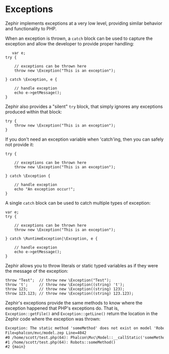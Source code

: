# Exceptions
Zephir implements exceptions at a very low level, providing similar behavior and functionality to PHP.

When an exception is thrown, a `catch` block can be used to capture the exception and allow the developer to provide proper handling:

```zephir
   var e;
try {

    // exceptions can be thrown here
    throw new \Exception("This is an exception");

} catch \Exception, e {

    // handle exception
    echo e->getMessage();
}
```

Zephir also provides a "silent" `try` block, that simply ignores any exceptions produced within that block:

```zephir
try {
    throw new \Exception("This is an exception");
}
```

If you don't need an exception variable when 'catch'ing, then you can safely not provide it:

```zephir
try {

    // exceptions can be thrown here
    throw new \Exception("This is an exception");

} catch \Exception {

    // handle exception
    echo "An exception occur!";
}
```

A single `catch` block can be used to catch multiple types of exception:

```zephir
var e;
try {

    // exceptions can be thrown here
    throw new \Exception("This is an exception");

} catch \RuntimeException|\Exception, e {

    // handle exception
    echo e->getMessage();
}
```

Zephir allows you to throw literals or static typed variables as if they were the message of the exception:

```zephir
throw "Test";  // throw new \Exception("Test");
throw 't';     // throw new \Exception((string) 't');
throw 123;     // throw new \Exception((string) 123);
throw 123.123; // throw new \Exception((string) 123.123);
```

Zephir's exceptions provide the same methods to know where the exception happened that PHP's exceptions do. That is, `Exception::getFile()` and `Exception::getLine()` return the location in the Zephir code where the exception was thrown:

```html
Exception: The static method 'someMethod' does not exist on model 'Robots'
File=phalcon/mvc/model.zep Line=4042
#0 /home/scott/test.php(64): Phalcon\Mvc\Model::__callStatic('someMethod', Array)
#1 /home/scott/test.php(64): Robots::someMethod()
#2 {main}
```
